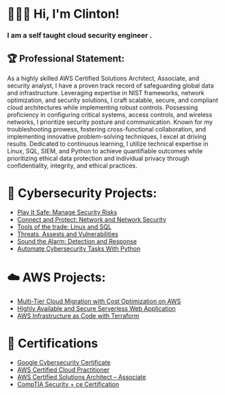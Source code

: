 <h1>👨🏾‍💻 Hi, I'm Clinton!</h1>

<h3>I am a self taught cloud security engineer .</h3>

<h2>🏆 Professional Statement: </h2>

As a highly skilled AWS Certified Solutions Architect, Associate, and security analyst, I have a proven track record of safeguarding global data and infrastructure. Leveraging expertise in NIST frameworks, network optimization, and security solutions, I craft scalable, secure, and compliant cloud architectures while implementing robust controls. Possessing proficiency in configuring critical systems, access controls, and wireless networks, I prioritize security posture and communication. Known for my troubleshooting prowess, fostering cross-functional collaboration, and implementing innovative problem-solving techniques, I excel at driving results. Dedicated to continuous learning, I utilize technical expertise in Linux, SQL, SIEM, and Python to achieve quantifiable outcomes while prioritizing ethical data protection and individual privacy through confidentiality, integrity, and ethical practices.

<h1>🤖 Cybersecurity Projects:</h1>

- [Play It Safe: Manage Security Risks](https://github.com/clintonsenaye/Play-It-Safe-Manage-Security-Risks)
- [Connect and Protect: Network and Network Security](https://github.com/clintonsenaye/Connect-and-Protect-Network-and-Network-Security)
- [Tools of the trade: Linux and SQL](https://github.com/clintonsenaye/Tools-of-the-trade-Linux-and-SQL)
- [Threats, Assests and Vulnerabilities](https://github.com/clintonsenaye/Threats-Assests-and-Vulnerabilities)
- [Sound the Alarm: Detection and Response](https://github.com/clintonsenaye/Sound-the-Alarm-Detection-and-Response)
- [Automate Cybersecurity Tasks With Python](https://github.com/clintonsenaye/Automate-Cybersecurity-Tasks-With-Python)

<h1>☁️ AWS Projects:</h1>

- [Multi-Tier Cloud Migration with Cost Optimization on AWS](https://github.com/clintonsenaye/Multi-Tier-Cloud-Migration-with-Cost-Optimization-on-AWS)
- [Highly Available and Secure Serverless Web Application](https://github.com/clintonsenaye/Highly-Available-and-Secure-Serverless-Web-Application)
- [AWS Infrastructure as Code with Terraform](https://github.com/clintonsenaye/aws-infra-terraform.git)

<h1>🏅 Certifications</h1>

- [Google Cybersecurity Certificate](https://www.credly.com/badges/e51ee6b4-5af9-4640-80e3-b2ba12c8c5f6/public_url)
- [AWS Certified Cloud Practitioner](https://www.credly.com/badges/ba59f111-ba4a-426d-a302-56e7cb449808/public_url)
- [AWS Certified Solutions Architect – Associate](https://www.credly.com/badges/54398c2e-cf86-4346-be5d-6a47d6f7debf/public_url)
- [CompTIA Security + ce Certification](https://www.credly.com/badges/8e754947-af44-4c73-8306-af3fdfaa5d88/public_url)






